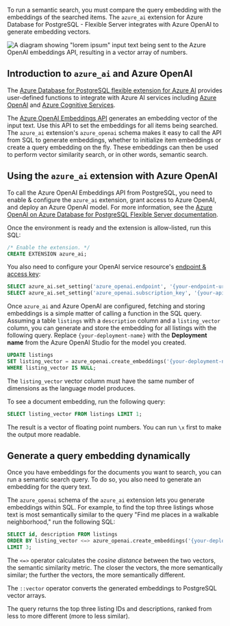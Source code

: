 To run a semantic search, you must compare the query embedding with the embeddings of the searched items. The `azure_ai` extension for Azure Database for PostgreSQL - Flexible Server integrates with Azure OpenAI to generate embedding vectors.

![A diagram showing "lorem ipsum" input text being sent to the Azure OpenAI embeddings API, resulting in a vector array of numbers.](../media/create-embedding.png)

## Introduction to `azure_ai` and Azure OpenAI

The [Azure Database for PostgreSQL flexible extension for Azure AI](/azure/postgresql/flexible-server/generative-ai-azure-overview) provides user-defined functions to integrate with Azure AI services including [Azure OpenAI](/azure/ai-services/openai/overview) and [Azure Cognitive Services](https://azure.microsoft.com/products/ai-services/cognitive-search/).

The [Azure OpenAI Embeddings API](/azure/ai-services/openai/reference#embeddings) generates an embedding vector of the input text. Use this API to set the embeddings for all items being searched. The `azure_ai` extension's `azure_openai` schema makes it easy to call the API from SQL to generate embeddings, whether to initialize item embeddings or create a query embedding on the fly. These embeddings can then be used to perform vector similarity search, or in other words, semantic search.

## Using the `azure_ai` extension with Azure OpenAI

To call the Azure OpenAI Embeddings API from PostgreSQL, you need to enable & configure the `azure_ai` extension, grant access to Azure OpenAI, and deploy an Azure OpenAI model. For more information, see the [Azure OpenAI on Azure Database for PostgreSQL Flexible Server documentation](/azure/postgresql/flexible-server/generative-ai-azure-openai).

Once the environment is ready and the extension is allow-listed, run this SQL:

```sql
/* Enable the extension. */
CREATE EXTENSION azure_ai;
```

You also need to configure your OpenAI service resource's [endpoint & access key](/azure/ai-services/openai/how-to/create-resource):

```sql
SELECT azure_ai.set_setting('azure_openai.endpoint', '{your-endpoint-url}');
SELECT azure_ai.set_setting('azure_openai.subscription_key', '{your-api-key}}');
```

Once `azure_ai` and Azure OpenAI are configured, fetching and storing embeddings is a simple matter of calling a function in the SQL query. Assuming a table `listings` with a `description` column and a `listing_vector` column, you can generate and store the embedding for all listings with the following query. Replace `{your-deployment-name}` with the **Deployment name** from the Azure OpenAI Studio for the model you created.

```sql
UPDATE listings
SET listing_vector = azure_openai.create_embeddings('{your-deployment-name}', description, max_attempts => 5, retry_delay_ms => 500)
WHERE listing_vector IS NULL;
```

The `listing_vector` vector column must have the same number of dimensions as the language model produces.

To see a document embedding, run the following query:

```sql
SELECT listing_vector FROM listings LIMIT 1;
```

The result is a vector of floating point numbers. You can run `\x` first to make the output more readable.

## Generate a query embedding dynamically

Once you have embeddings for the documents you want to search, you can run a semantic search query. To do so, you also need to generate an embedding for the query text.

The `azure_openai` schema of the `azure_ai` extension lets you generate embeddings within SQL. For example, to find the top three listings whose text is most semantically similar to the query "Find me places in a walkable neighborhood," run the following SQL:

```sql
SELECT id, description FROM listings
ORDER BY listing_vector <=> azure_openai.create_embeddings('{your-deployment-name}', 'Find me places in a walkable neighborhood.')::vector
LIMIT 3;
```

The `<=>` operator calculates the *cosine distance* between the two vectors, the semantic similarity metric. The closer the vectors, the more semantically similar; the further the vectors, the more semantically different.

The `::vector` operator converts the generated embeddings to PostgreSQL vector arrays.

The query returns the top three listing IDs and descriptions, ranked from less to more different (more to less similar).


